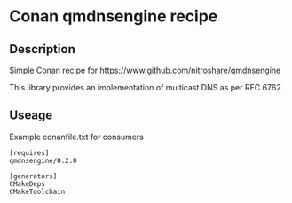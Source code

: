 # Conan qmdnsengine recipe

## Description

Simple Conan recipe for https://www.github.com/nitroshare/qmdnsengine

This library provides an implementation of multicast DNS as per RFC 6762.

## Useage

Example conanfile.txt for consumers
```
[requires]
qmdnsengine/0.2.0

[generators]
CMakeDeps
CMakeToolchain
```

